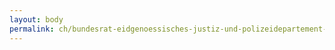 ```yaml
---
layout: body
permalink: ch/bundesrat-eidgenoessisches-justiz-und-polizeidepartement-bundesamt-fuer-migration-direktion-asyl-evz-und-dublin-evz-altstaetten/
---
```


